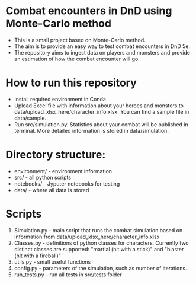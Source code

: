 # Combat encounters in DnD using Monte-Carlo method
* This is a small project based on Monte-Carlo method.
* The aim is to provide an easy way to test combat encounters in DnD 5e.
* The repository aims to ingest data on players and monsters and provide an estimation of how the combat encounter will go.

# How to run this repository
* Install required environment in Conda
* Upload Excel file with information about your heroes and monsters to data/upload_xlsx_here/character_info.xlsx. You can find a sample file in data/sample.
* Run src/simulation.py. Statistics about your combat will be published in terminal. More detailed information is stored in data/simulation.

# Directory structure:
* environment/ - environment information
* src/ - all python scripts
* notebooks/ - Jyputer notebooks for testing
* data/ - where all data is stored

# Scripts
1. Simulation.py - main script that runs the combat simulation based on information from data/upload_xlsx_here/character_info.xlsx
2. Classes.py - definitions of python classes for characters. Currently two distinct classes are supported: "martial (hit with a stick)" and "blaster (hit with a fireball)"
3. utils.py - small useful functions
4. config.py - parameters of the simulation, such as number of iterations.
5. run_tests.py - run all tests in src/tests folder
